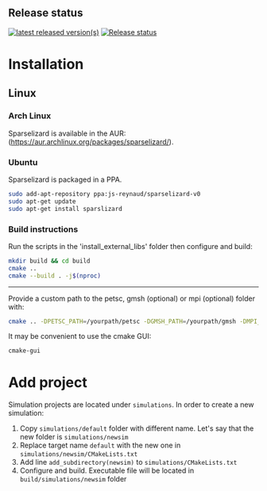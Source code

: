 ## Release status

[![latest released version(s)](https://repology.org/badge/latest-versions/sparselizard.svg)](https://repology.org/project/sparselizard/versions)
[![Release status](https://repology.org/badge/tiny-repos/sparselizard.svg)](https://repology.org/metapackage/sparselizard/versions)


# Installation 

## Linux 

### Arch Linux

Sparselizard is available in the AUR: (https://aur.archlinux.org/packages/sparselizard/).

### Ubuntu

Sparselizard is packaged in a PPA.
```bash
sudo add-apt-repository ppa:js-reynaud/sparselizard-v0
sudo apt-get update
sudo apt-get install sparslizard
```

### Build instructions

Run the scripts in the 'install_external_libs' folder then configure and build:
```bash
mkdir build && cd build
cmake ..
cmake --build . -j$(nproc)
```

---

Provide a custom path to the petsc, gmsh (optional) or mpi (optional) folder with:
```bash
cmake .. -DPETSC_PATH=/yourpath/petsc -DGMSH_PATH=/yourpath/gmsh -DMPI_PATH=/yourpath/mpi
```

It may be convenient to use the cmake GUI:
```bash
cmake-gui
```

# Add project

Simulation projects are located under `simulations`.
In order to create a new simulation:

1. Copy `simulations/default` folder with different name. Let's say that the new folder is
   `simulations/newsim`
1. Replace target name `default` with the new one in `simulations/newsim/CMakeLists.txt`
1. Add line `add_subdirectory(newsim)` to `simulations/CMakeLists.txt`
1. Configure and build. Executable file will be located in `build/simulations/newsim` folder

